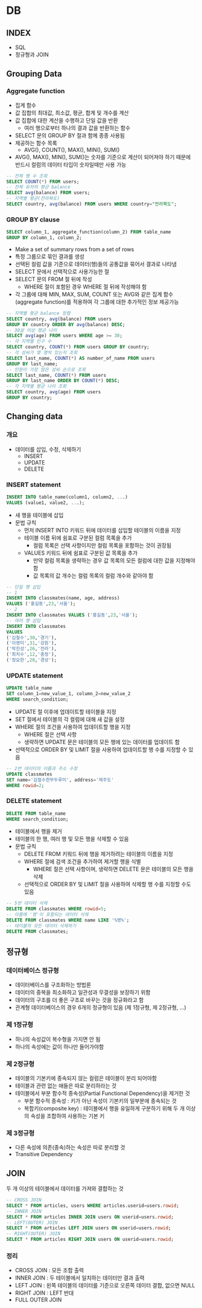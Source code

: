 # DB
## INDEX
- SQL
- 정규형과 JOIN

## Grouping Data
### Aggregate function
- 집계 함수
- 값 집합의 최대값, 최소값, 평균, 합계 및 개수를 계산
- 값 집합에 대한 계산을 수행하고 단일 값을 반환
  - 여러 행으로부터 하나의 결과 값을 반환하는 함수
- SELECT 문의 GROUP BY 절과 함께 종종 사용됨
- 제공하는 함수 목록
  - AVG(), COUNT(), MAX(), MIN(), SUM()
- AVG(), MAX(), MIN(), SUM()는 숫자를 기준으로 계산이 되어져야 하기 때문에 반드시 컬럼의 데이터 타입이 숫자일때만 사용 가능
```sql
-- 전체 행 수 조회
SELECT COUNT(*) FROM users;
-- 전체 유저의 평균 balance
SELECT avg(balance) FROM users;
-- 지역별 평균(전라북도)
SELECT country, avg(balance) FROM users WHERE country="전라북도";
```

### GROUP BY clause
```sql
SELECT column_1, aggregate_function(column_2) FROM table_name
GROUP BY column_1, column_2;
```
- Make a set of summary rows from a set of rows
- 특정 그룹으로 묶인 결과를 생성
- 선택된 컬럼 값을 기준으로 데이터(행)들의 공통값을 묶어서 결과로 나타냄
- SELECT 문에서 선택적으로 사용가능한 절
- SELECT 문의 FROM 절 뒤에 작성
  - WHERE 절이 포함된 경우 WHERE 절 뒤에 작성해야 함
- 각 그룹에 대해 MIN, MAX, SUM, COUNT 또는 AVG와 같은 집계 함수(aggregate function)를 적용하여 각 그룹에 대한 추가적인 정보 제공가능
```sql
-- 지역별 평균 balance 정렬
SELECT country, avg(balance) FROM users
GROUP BY country ORDER BY avg(balance) DESC;
-- 30살 이상 평균 나이
SELECT avg(age) FROM users WHERE age >= 30;
-- 각 지역별 인구 수
SELECT country, COUNT(*) FROM users GROUP BY country;
-- 각 성씨가 몇 명씩 있는지 조회
SELECT last_name, COUNT(*) AS number_of_name FROM users
GROUP BY last_name;
-- 인원이 가장 많은 성씨 순으로 조회
SELECT last_name, COUNT(*) FROM users
GROUP BY last_name ORDER BY COUNT(*) DESC;
-- 각 지역별 평균 나이 조회
SELECT country, avg(age) FROM users
GROUP BY country;
```

## Changing data
### 개요
- 데이터를 삽입, 수정, 삭제하기
  - INSERT
  - UPDATE
  - DELETE

### INSERT statement
```sql
INSERT INTO table_name(column1, column2, ...)
VALUES (value1, value2, ...);
```
- 새 행을 테이블에 삽입
- 문법 규칙
  - 먼저 INSERT INTO 키워드 뒤에 데이터를 삽입할 테이블의 이름을 지정
  - 테이블 이름 뒤에 쉼표로 구분된 컬럼 목록을 추가
    - 컬럼 목록은 선택 사항이지만 컬럼 목록을 포함하는 것이 권장됨
  - VALUES 키워드 뒤에 쉼표로 구분된 값 목록을 추가
    - 만약 컬럼 목록을 생략하는 경우 값 목록의 모든 컬럼에 대한 값을 지정해야함
    - 값 목록의 값 개수는 컬럼 목록의 컬럼 개수와 같아야 함
```sql
-- 단일 행 삽입
-- 1
INSERT INTO classmates(name, age, address)
VALUES ('홍길동',23,'서울');
-- 2
INSERT INTO classmates VALUES ('홍길동',23,'서울');
-- 여러 행 삽입
INSERT INTO classmates
VALUES
('김철수',30,'경기'),
('이영미',31,'강원'),
('박진성',26,'전라'),
('최치수',12,'충청'),
('정요한',28,'경상');
```

### UPDATE statement
```sql
UPDATE table_name
SET column_1=new_value_1, column_2=new_value_2
WHERE search_condition;
```
- UPDATE 절 이후에 업데이트할 테이블을 지정
- SET 절에서 테이블의 각 컬럼에 대해 새 값을 설정
- WHERE 절의 조건을 사용하여 업데이트할 행을 지정
  - WHERE 절은 선택 사항
  - 생략하면 UPDATE 문은 테이블의 모든 행에 있는 데이터를 업데이트 함
- 선택적으로 ORDER BY 및 LIMIT 절을 사용하여 업데이트할 행 수를 지정할 수 있음
```sql
-- 2번 데이터의 이름과 주소 수정
UPDATE classmates
SET name='김철수한무두루미', address='제주도'
WHERE rowid=2;
```

### DELETE statement
```sql
DELETE FROM table_name
WHERE search_condition;
```
- 테이블에서 행을 제거
- 테이블의 한 행, 여러 행 및 모든 행을 삭제할 수 있음
- 문법 규칙
  - DELETE FROM 키워드 뒤에 행을 제거하려는 테이블의 이름을 지정
  - WHERE 절에 검색 조건을 추가하여 제거할 행을 식별
    - WHERE 절은 선택 사항이며, 생략하면 DELETE 문은 테이블의 모든 행을 삭제
  - 선택적으로 ORDER BY 및 LIMIT 절을 사용하여 삭제할 행 수를 지정할 수도 있음
```sql
-- 5번 데이터 삭제
DELETE FROM classmates WHERE rowid=5;
-- 이름에 '영'이 포함되는 데이터 삭제
DELETE FROM classmates WHERE name LIKE '%영%';
-- 테이블의 모든 데이터 삭제하기
DELETE FROM classmates;
```

## 정규형
### 데이터베이스 정규형
- 데이터베이스를 구조화하는 방법론
- 데이터의 중복을 최소화하고 일관성과 무결성을 보장하기 위함
- 데이터의 구조를 더 좋은 구조로 바꾸는 것을 정규화라고 함
- 관계형 데이터베이스의 경우 6개의 정규형이 있음 (제 1정규형, 제 2정규형, ...)

### 제 1정규형
- 하나의 속성값이 복수형을 가지면 안 됨
- 하나의 속성에는 값이 하나만 들어가야함

### 제 2정규형
- 테이블의 기본키에 종속되지 않는 컬럼은 테이블이 분리 되어야함
- 테이블과 관련 없는 애들은 따로 분리하라는 것
- 테이블에서 부분 함수적 종속성(Partial Functional Dependency)을 제거한 것
  - 부분 함수적 종속성 : 키가 아닌 속성이 기본키의 일부분에 종속되는 것
  - 복합키(composite key) : 테이블에서 행을 유일하게 구분하기 위해 두 개 이상의 속성을 조합하여 사용하는 기본 키

### 제 3정규형
- 다른 속성에 의존(종속)하는 속성은 따로 분리할 것
- Transitive Dependency

## JOIN
두 개 이상의 테이블에서 데이터를 가져와 결합하는 것
```sql
-- CROSS JOIN
SELECT * FROM articles, users WHERE articles.userid=users.rowid;
-- INNER JOIN
SELECT * FROM articles INNER JOIN users ON userid=users.rowid;
-- LEFT(OUTER) JOIN
SELECT * FROM articles LEFT JOIN users ON userid=users.rowid;
-- RIGHT(OUTER) JOIN
SELECT * FROM articles RIGHT JOIN users ON userid=users.rowid;
```

### 정리
- CROSS JOIN : 모든 조합 출력
- INNER JOIN : 두 테이블에서 일치하는 데이터만 결과 출력
- LEFT JOIN : 왼쪽 테이블의 데이터를 기준으로 오른쪽 데이터 결합, 없으면 NULL
- RIGHT JOIN : LEFT 반대
- FULL OUTER JOIN